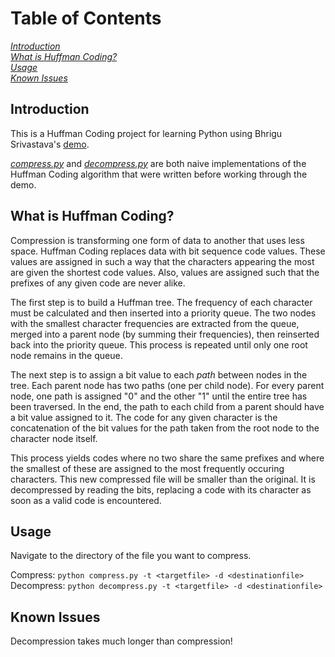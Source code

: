 # Table of Contents

[*Introduction*](#introduction)  
[*What is Huffman Coding?*](#what-is-huffman-coding?)  
[*Usage*](#usage)  
[*Known Issues*](#known-issues)

## Introduction

This is a Huffman Coding project for learning Python using Bhrigu Srivastava's [demo](https://github.com/bhrigu123/huffman-coding). 

[*compress.py*](https://github.com/ConnerHolden/huffman-coding/blob/master/compress.py) and [*decompress.py*](https://github.com/ConnerHolden/huffman-coding/blob/master/decompress.py) are both naive implementations of the Huffman Coding algorithm that were written before working through the demo.

## What is Huffman Coding?

Compression is transforming one form of data to another that uses less space. Huffman Coding replaces data with bit sequence code values. These values are assigned in such a way that the characters appearing the most are given the shortest code values. Also, values are assigned such that the prefixes of any given code are never alike.

The first step is to build a Huffman tree. The frequency of each character must be calculated and then inserted into a priority queue. The two nodes with the smallest character frequencies are extracted from the queue, merged into a parent node (by summing their frequencies), then reinserted back into the priority queue. This process is repeated until only one root node remains in the queue.

The next step is to assign a bit value to each *path* between nodes in the tree. Each parent node has two paths (one per child node). For every parent node, one path is assigned "0" and the other "1" until the entire tree has been traversed. In the end, the path to each child from a parent should have a bit value assigned to it. The code for any given character is the concatenation of the bit values for the path taken from the root node to the character node itself.

This process yields codes where no two share the same prefixes and where the smallest of these are assigned to the most frequently occuring characters. This new compressed file will be smaller than the original. It is decompressed by reading the bits, replacing a code with its character as soon as a valid code is encountered.

## Usage
Navigate to the directory of the file you want to compress.

Compress: `python compress.py -t <targetfile> -d <destinationfile>`  
Decompress: `python decompress.py -t <targetfile> -d <destinationfile>`

## Known Issues
Decompression takes much longer than compression!